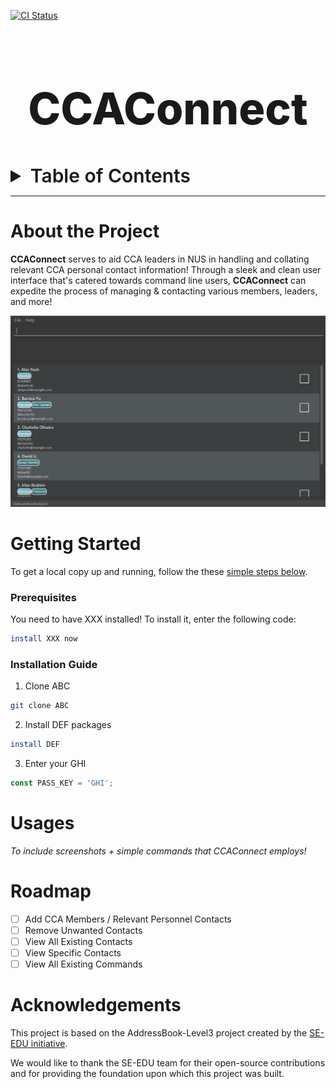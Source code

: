 [![CI Status](https://github.com/se-edu/addressbook-level3/workflows/Java%20CI/badge.svg)](https://github.com/AY2425S1-CS2103T-F11-2/tp/actions)
<!-- Project Title -->
<div align="center">
  <h1 style="font-weight:800;font-size:70px;">CCAConnect</h1>
</div>

<!-- Table of Content -->
<details>
  <summary style="font-weight:600;font-size:30px;">Table of Contents</summary>

  + <a href="#about-the-project" style="font-size:20px;">About the Project</a>
  + <a href="#getting-started" style="font-size:20px;">Getting Started</a>
    + <a href="#prerequisites" style="font-size:15px;">Prerequisites</a>
    + <a href="#installation-guide" style="font-size:15px;">Installation Guide</a>
  + <a href="#usages" style="font-size:20px;">Usages</a>
  + <a href="#roadmap" style="font-size:20px;">Feature Roadmap</a>
  + <a href="#acknowledgements" style="font-size:20px;">Acknowledgements</a>
</details>

___

<!-- Project Details -->
# About the Project
**CCAConnect** serves to aid CCA leaders in NUS in handling and collating relevant CCA personal contact information! Through a sleek and clean user interface that's catered towards command line users, **CCAConnect** can expedite the process of managing & contacting various members, leaders, and more!

![Ui](docs/images/Ui.png)

<!-- Project Installation Guide -->
# Getting Started
To get a local copy up and running, follow the these [simple steps below](#prerequisites).

<!-- Prerequisites -->
### Prerequisites
You need to have XXX installed! To install it, enter the following code:
```sh
install XXX now
```

<!-- Installation Guide -->
### Installation Guide
1. Clone ABC
```sh
git clone ABC
```
2. Install DEF packages
```sh
install DEF
```
3. Enter your GHI
```js
const PASS_KEY = 'GHI';
```

<!-- Usages -->
# Usages
*To include screenshots + simple commands that CCAConnect employs!*

<!-- Feature Roadmap -->
# Roadmap
- [ ] Add CCA Members / Relevant Personnel Contacts
- [ ] Remove Unwanted Contacts
- [ ] View All Existing Contacts
- [ ] View Specific Contacts
- [ ] View All Existing Commands

<!-- Acknowledgements -->
# Acknowledgements
This project is based on the AddressBook-Level3 project created by the [SE-EDU initiative](https://se-education.org).

We would like to thank the SE-EDU team for their open-source contributions and for providing the foundation
upon which this project was built.

